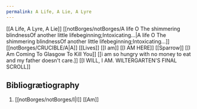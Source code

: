 ```yaml
---
permalink: A Life, A Lie, A Lyre
---
```

[[A Life, A Lyre, A Lie]]
[[notBorges/notBorges/A life O The shimmering blindnessOf another little lifebeginning;Intoxicating…|A life O The shimmering blindnessOf another little lifebeginning;Intoxicating…]]
[[notBorges/CRUCIBLE/A|A]] [[Lives]] [[I am]] 
[[I AM HERE]]
[[Sparrow]]
[[I Am Coming To Glasgow To Kill You]]
[[i am so hungry with no money to eat and my father doesn't care.]]
[[I WILL, I AM. WILTERGARTEN'S FINAL SCROLL]]

Bibliogrætiography
---
1. [[notBorges/notBorges/I|I]] [[Am]]

